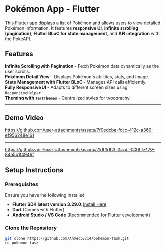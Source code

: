 # Pokémon App - Flutter

This Flutter app displays a list of Pokémon and allows users to view detailed Pokémon information. It features **responsive UI**, **infinite scrolling (pagination)**, **Flutter BLoC for state management**, and **API integration** with the PokéAPI.

## Features

**Infinite Scrolling with Pagination** - Fetch Pokémon data dynamically as the user scrolls.  
**Pokémon Detail View** - Displays Pokémon's abilities, stats, and image.  
**State Management with Flutter BLoC** - Manages API calls efficiently.  
**Fully Responsive UI** - Adapts to different screen sizes using `ResponsiveHelper`.  
**Theming with `TextThemes`** - Centralized styles for typography.  

---

## Demo Video
https://github.com/user-attachments/assets/7f0edcba-fdcc-412c-a360-ef956248e161

---
https://github.com/user-attachments/assets/758f582f-0aad-4226-b470-84a5b1f4946f
## **Setup Instructions**
### **Prerequisites**
Ensure you have the following installed:
- **Flutter SDK latest version 3.29.0**: [Install Here](https://flutter.dev/docs/get-started/install)
- **Dart** (Comes with Flutter)
- **Android Studio / VS Code** (Recommended for Flutter development)

### **Clone the Repository**
```sh
git clone https://github.com/Ahmed55714/pokemon-task.git
cd pokemon-task
